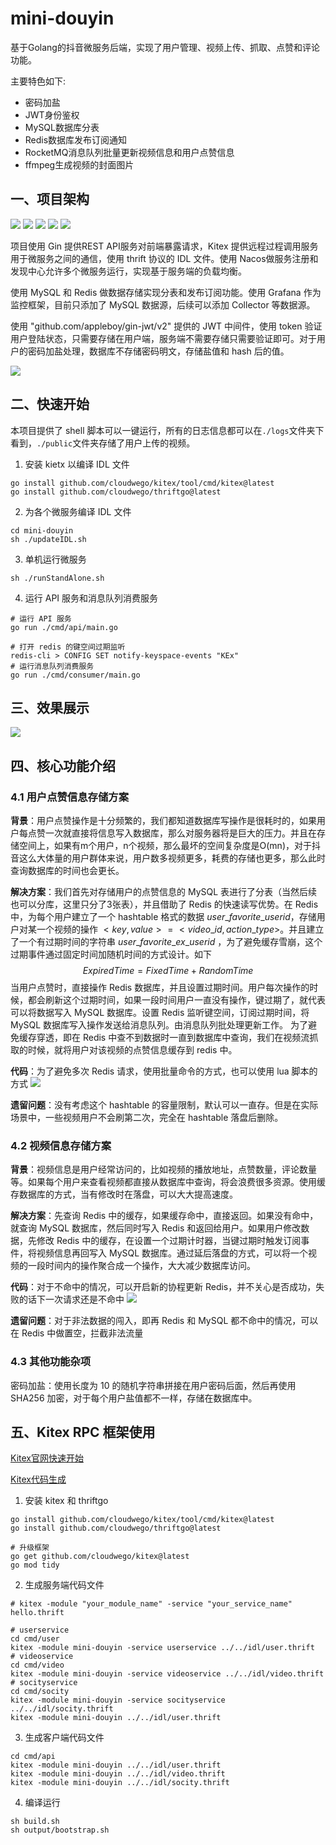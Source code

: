 # mini-douyin
基于Golang的抖音微服务后端，实现了用户管理、视频上传、抓取、点赞和评论功能。

主要特色如下:

- 密码加盐
- JWT身份鉴权
- MySQL数据库分表
- Redis数据库发布订阅通知
- RocketMQ消息队列批量更新视频信息和用户点赞信息
- ffmpeg生成视频的封面图片

## 一、项目架构

![](https://img.shields.io/badge/kitex-brightgreen) ![](https://img.shields.io/badge/gin-red) ![](https://img.shields.io/badge/nacos-blue) ![](https://img.shields.io/badge/grafana-orange) ![](https://img.shields.io/badge/ffmpeg-yellow)

项目使用 Gin 提供REST API服务对前端暴露请求，Kitex 提供远程过程调用服务用于微服务之间的通信，使用 thrift 协议的 IDL 文件。使用 Nacos做服务注册和发现中心允许多个微服务运行，实现基于服务端的负载均衡。

使用 MySQL 和 Redis 做数据存储实现分表和发布订阅功能。使用 Grafana 作为监控框架，目前只添加了 MySQL 数据源，后续可以添加 Collector 等数据源。

使用 "github.com/appleboy/gin-jwt/v2" 提供的 JWT 中间件，使用 token 验证用户登陆状态，只需要存储在用户端，服务端不需要存储只需要验证即可。对于用户的密码加盐处理，数据库不存储密码明文，存储盐值和 hash 后的值。

![](./imgs/project.jpg)

## 二、快速开始

本项目提供了 shell 脚本可以一键运行，所有的日志信息都可以在`./logs`文件夹下看到，`./public`文件夹存储了用户上传的视频。

1. 安装 kietx 以编译 IDL 文件

```shell
go install github.com/cloudwego/kitex/tool/cmd/kitex@latest
go install github.com/cloudwego/thriftgo@latest
```

2. 为各个微服务编译 IDL 文件

```shell
cd mini-douyin
sh ./updateIDL.sh
```

3. 单机运行微服务

```shell
sh ./runStandAlone.sh
```

4. 运行 API 服务和消息队列消费服务

```shell
# 运行 API 服务
go run ./cmd/api/main.go

# 打开 redis 的键空间过期监听
redis-cli > CONFIG SET notify-keyspace-events "KEx"
# 运行消息队列消费服务
go run ./cmd/consumer/main.go
```

## 三、效果展示

![](./imgs/show.jpg)

## 四、核心功能介绍

### 4.1 用户点赞信息存储方案

**背景**：用户点赞操作是十分频繁的，我们都知道数据库写操作是很耗时的，如果用户每点赞一次就直接将信息写入数据库，那么对服务器将是巨大的压力。并且在存储空间上，如果有m个用户，n个视频，那么最坏的空间复杂度是O(mn)，对于抖音这么大体量的用户群体来说，用户数多视频更多，耗费的存储也更多，那么此时查询数据库的时间也会更长。

**解决方案**：我们首先对存储用户的点赞信息的 MySQL 表进行了分表（当然后续也可以分库，这里只分了3张表），并且借助了 Redis 的快速读写优势。在 Redis 中，为每个用户建立了一个 hashtable 格式的数据 $user\_favorite\_userid$，存储用户对某一个视频的操作 $<key, value> = <video\_id, action\_type>$。并且建立了一个有过期时间的字符串 $user\_favorite\_ex\_userid$ ，为了避免缓存雪崩，这个过期事件通过固定时间加随机时间的方式设计。如下
$$
ExpiredTime = FixedTime + RandomTime
$$
当用户点赞时，直接操作 Redis 数据库，并且设置过期时间。用户每次操作的时候，都会刷新这个过期时间，如果一段时间用户一直没有操作，键过期了，就代表可以将数据写入 MySQL 数据库。设置 Redis 监听键空间，订阅过期时间，将 MySQL 数据库写入操作发送给消息队列。由消息队列批处理更新工作。
为了避免缓存穿透，即在 Redis 中查不到数据时一直到数据库中查询，我们在视频流抓取的时候，就将用户对该视频的点赞信息缓存到 redis 中。

**代码**：为了避免多次 Redis 请求，使用批量命令的方式，也可以使用 lua 脚本的方式
![](./imgs/code_1.png)


**遗留问题**：没有考虑这个 hashtable 的容量限制，默认可以一直存。但是在实际场景中，一些视频用户不会刷第二次，完全在 hashtable 落盘后删除。

### 4.2 视频信息存储方案

**背景**：视频信息是用户经常访问的，比如视频的播放地址，点赞数量，评论数量等。如果每个用户来查看视频都直接从数据库中查询，将会浪费很多资源。使用缓存数据库的方式，当有修改时在落盘，可以大大提高速度。

**解决方案**：先查询 Redis 中的缓存，如果缓存命中，直接返回。如果没有命中，就查询 MySQL 数据库，然后同时写入 Redis 和返回给用户。如果用户修改数据，先修改 Redis 中的缓存，在设置一个过期计时器，当键过期时触发订阅事件，将视频信息再回写入 MySQL 数据库。通过延后落盘的方式，可以将一个视频的一段时间内的操作聚合成一个操作，大大减少数据库访问。

**代码**：对于不命中的情况，可以开启新的协程更新 Redis，并不关心是否成功，失败的话下一次请求还是不命中
![](./imgs/code_2.png)

**遗留问题**：对于非法数据的闯入，即再 Redis 和 MySQL 都不命中的情况，可以在 Redis 中做置空，拦截非法流量

### 4.3 其他功能杂项

密码加盐：使用长度为 10 的随机字符串拼接在用户密码后面，然后再使用 SHA256 加密，对于每个用户盐值都不一样，存储在数据库中。

## 五、Kitex RPC 框架使用

[Kitex官网快速开始](https://www.cloudwego.io/zh/docs/kitex/getting-started/)

[Kitex代码生成](https://www.cloudwego.io/zh/docs/kitex/tutorials/code-gen/code_generation/)


1. 安装 kitex 和 thriftgo

```shell
go install github.com/cloudwego/kitex/tool/cmd/kitex@latest
go install github.com/cloudwego/thriftgo@latest

# 升级框架
go get github.com/cloudwego/kitex@latest
go mod tidy
```

2. 生成服务端代码文件

```shell
# kitex -module "your_module_name" -service "your_service_name" hello.thrift

# userservice
cd cmd/user
kitex -module mini-douyin -service userservice ../../idl/user.thrift
# videoservice
cd cmd/video
kitex -module mini-douyin -service videoservice ../../idl/video.thrift
# socityservice
cd cmd/socity
kitex -module mini-douyin -service socityservice ../../idl/socity.thrift
kitex -module mini-douyin ../../idl/user.thrift
```

3. 生成客户端代码文件

```shell
cd cmd/api
kitex -module mini-douyin ../../idl/user.thrift
kitex -module mini-douyin ../../idl/video.thrift
kitex -module mini-douyin ../../idl/socity.thrift
```

4. 编译运行

```shell
sh build.sh
sh output/bootstrap.sh
```